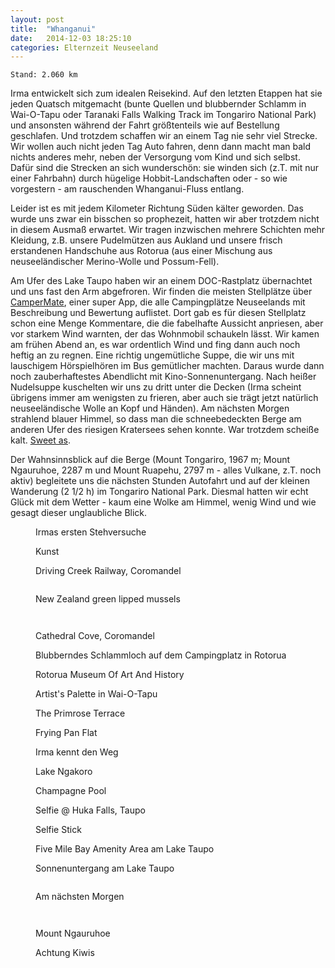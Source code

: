 ```yaml
---
layout: post
title:  "Whanganui"
date:   2014-12-03 18:25:10
categories: Elternzeit Neuseeland
---
```

	Stand: 2.060 km

Irma entwickelt sich zum idealen Reisekind. Auf den letzten Etappen hat sie jeden Quatsch mitgemacht (bunte Quellen und blubbernder Schlamm in Wai-O-Tapu oder Taranaki Falls Walking Track im Tongariro National Park) und ansonsten während der Fahrt größtenteils wie auf Bestellung geschlafen. Und trotzdem schaffen wir an einem Tag nie sehr viel Strecke. Wir wollen auch nicht jeden Tag Auto fahren, denn dann macht man bald nichts anderes mehr, neben der Versorgung vom Kind und sich selbst. Dafür sind die Strecken an sich wunderschön: sie winden sich (z.T. mit nur einer Fahrbahn) durch hügelige Hobbit-Landschaften oder - so wie vorgestern - am rauschenden Whanganui-Fluss entlang.

Leider ist es mit jedem Kilometer Richtung Süden kälter geworden. Das wurde uns zwar ein bisschen so prophezeit, hatten wir aber trotzdem nicht in diesem Ausmaß erwartet. Wir tragen inzwischen mehrere Schichten mehr Kleidung, z.B. unsere Pudelmützen aus Aukland und unsere frisch erstandenen Handschuhe aus Rotorua (aus einer Mischung aus neuseeländischer Merino-Wolle und Possum-Fell).

Am Ufer des Lake Taupo haben wir an einem DOC-Rastplatz übernachtet und uns fast den Arm abgefroren. Wir finden die meisten Stellplätze über [CamperMate][campermate], einer super App, die alle Campingplätze Neuseelands mit Beschreibung und Bewertung auflistet. Dort gab es für diesen Stellplatz schon eine Menge Kommentare, die die fabelhafte Aussicht anpriesen, aber vor starkem Wind warnten, der das Wohnmobil schaukeln lässt. Wir kamen am frühen Abend an, es war ordentlich Wind und fing dann auch noch heftig an zu regnen. Eine richtig ungemütliche Suppe, die wir uns mit lauschigem Hörspielhören im Bus gemütlicher machten. Daraus wurde dann noch zauberhaftestes Abendlicht mit Kino-Sonnenuntergang. Nach heißer Nudelsuppe kuschelten wir uns zu dritt unter die Decken (Irma scheint übrigens immer am wenigsten zu frieren, aber auch sie trägt jetzt natürlich neuseeländische Wolle an Kopf und Händen). Am nächsten Morgen strahlend blauer Himmel, so dass man die schneebedeckten Berge am anderen Ufer des riesigen Kratersees sehen konnte. War trotzdem scheiße kalt. [Sweet as][sweetas].

Der Wahnsinnsblick auf die Berge (Mount Tongariro, 1967 m; Mount Ngauruhoe, 2287 m und Mount Ruapehu, 2797 m - alles Vulkane, z.T. noch aktiv) begleitete uns die nächsten Stunden Autofahrt und auf der kleinen Wanderung (2 1/2 h) im Tongariro National Park. Diesmal hatten wir echt Glück mit dem Wetter - kaum eine Wolke am Himmel, wenig Wind und wie gesagt dieser unglaubliche Blick.


<div class="carousel">
<figure>
	<picture>
		<source srcset="/assets/images/phone/DSC02091.JPG" media="(max-width:320px)">
		<source srcset="/assets/images/tablet/DSC02091.JPG" media="(max-width:800px)">
		<source srcset="/assets/images/desktop/DSC02091.JPG" media="(min-width:800px)">
		<img alt="">
	</picture>
	<figcaption>Irmas ersten Stehversuche</figcaption>
</figure>
<figure>
	<picture>
		<source srcset="/assets/images/phone/IMGP0613.JPG" media="(max-width:320px)">
		<source srcset="/assets/images/tablet/IMGP0613.JPG" media="(max-width:800px)">
		<source srcset="/assets/images/desktop/IMGP0613.JPG" media="(min-width:800px)">
		<img alt="">
	</picture>
	<figcaption>Kunst</figcaption>
</figure>
<figure>
	<picture>
		<source srcset="/assets/images/phone/IMGP0624.JPG" media="(max-width:320px)">
		<source srcset="/assets/images/tablet/IMGP0624.JPG" media="(max-width:800px)">
		<source srcset="/assets/images/desktop/IMGP0624.JPG" media="(min-width:800px)">
		<img alt="">
	</picture>
	<figcaption>Driving Creek Railway, Coromandel</figcaption>
</figure>
<figure>
	<picture>
		<source srcset="/assets/images/phone/DSC02101.JPG" media="(max-width:320px)">
		<source srcset="/assets/images/tablet/DSC02101.JPG" media="(max-width:800px)">
		<source srcset="/assets/images/desktop/DSC02101.JPG" media="(min-width:800px)">
		<img alt="">
	</picture>
</figure>
<figure>
	<picture>
		<source srcset="/assets/images/phone/IMG_0659.JPG" media="(max-width:320px)">
		<source srcset="/assets/images/tablet/IMG_0659.JPG" media="(max-width:800px)">
		<source srcset="/assets/images/desktop/IMG_0659.JPG" media="(min-width:800px)">
		<img alt="">
	</picture>
	<figcaption>New Zealand green lipped mussels</figcaption>
</figure>
<figure>
	<picture>
		<source srcset="/assets/images/phone/IMGP0641.JPG" media="(max-width:320px)">
		<source srcset="/assets/images/tablet/IMGP0641.JPG" media="(max-width:800px)">
		<source srcset="/assets/images/desktop/IMGP0641.JPG" media="(min-width:800px)">
		<img alt="">
	</picture>
</figure>
<figure>
	<picture>
		<source srcset="/assets/images/phone/IMGP0649.JPG" media="(max-width:320px)">
		<source srcset="/assets/images/tablet/IMGP0649.JPG" media="(max-width:800px)">
		<source srcset="/assets/images/desktop/IMGP0649.JPG" media="(min-width:800px)">
		<img alt="">
	</picture>
</figure>
<figure>
	<picture>
		<source srcset="/assets/images/phone/IMGP0661.JPG" media="(max-width:320px)">
		<source srcset="/assets/images/tablet/IMGP0661.JPG" media="(max-width:800px)">
		<source srcset="/assets/images/desktop/IMGP0661.JPG" media="(min-width:800px)">
		<img alt="">
	</picture>
	<figcaption>Cathedral Cove, Coromandel</figcaption>
</figure>
<figure>
	<picture>
		<source srcset="/assets/images/phone/DSC02127.JPG" media="(max-width:320px)">
		<source srcset="/assets/images/tablet/DSC02127.JPG" media="(max-width:800px)">
		<source srcset="/assets/images/desktop/DSC02127.JPG" media="(min-width:800px)">
		<img alt="">
	</picture>
	<figcaption>Blubberndes Schlammloch auf dem Campingplatz in Rotorua</figcaption>
</figure>
<figure>
	<picture>
		<source srcset="/assets/images/phone/DSC02137.JPG" media="(max-width:320px)">
		<source srcset="/assets/images/tablet/DSC02137.JPG" media="(max-width:800px)">
		<source srcset="/assets/images/desktop/DSC02137.JPG" media="(min-width:800px)">
		<img alt="">
	</picture>
	<figcaption>Rotorua Museum Of Art And History</figcaption>
</figure>
<figure>
	<picture>
		<source srcset="/assets/images/phone/IMGP0673.JPG" media="(max-width:320px)">
		<source srcset="/assets/images/tablet/IMGP0673.JPG" media="(max-width:800px)">
		<source srcset="/assets/images/desktop/IMGP0673.JPG" media="(min-width:800px)">
		<img alt="">
	</picture>
	<figcaption>Artist's Palette in Wai-O-Tapu</figcaption>
</figure>
<figure>
	<picture>
		<source srcset="/assets/images/phone/IMGP0691.JPG" media="(max-width:320px)">
		<source srcset="/assets/images/tablet/IMGP0691.JPG" media="(max-width:800px)">
		<source srcset="/assets/images/desktop/IMGP0691.JPG" media="(min-width:800px)">
		<img alt="">
	</picture>
	<figcaption>The Primrose Terrace</figcaption>
</figure>
<figure>
	<picture>
		<source srcset="/assets/images/phone/IMGP0698.JPG" media="(max-width:320px)">
		<source srcset="/assets/images/tablet/IMGP0698.JPG" media="(max-width:800px)">
		<source srcset="/assets/images/desktop/IMGP0698.JPG" media="(min-width:800px)">
		<img alt="">
	</picture>
	<figcaption>Frying Pan Flat</figcaption>
</figure>
<figure>
	<picture>
		<source srcset="/assets/images/phone/IMGP0700.JPG" media="(max-width:320px)">
		<source srcset="/assets/images/tablet/IMGP0700.JPG" media="(max-width:800px)">
		<source srcset="/assets/images/desktop/IMGP0700.JPG" media="(min-width:800px)">
		<img alt="">
	</picture>
	<figcaption>Irma kennt den Weg</figcaption>
</figure>
<figure>
	<picture>
		<source srcset="/assets/images/phone/IMGP0726.JPG" media="(max-width:320px)">
		<source srcset="/assets/images/tablet/IMGP0726.JPG" media="(max-width:800px)">
		<source srcset="/assets/images/desktop/IMGP0726.JPG" media="(min-width:800px)">
		<img alt="">
	</picture>
	<figcaption>Lake Ngakoro</figcaption>
</figure>
<figure>
	<picture>
		<source srcset="/assets/images/phone/DSC02151.JPG" media="(max-width:320px)">
		<source srcset="/assets/images/tablet/DSC02151.JPG" media="(max-width:800px)">
		<source srcset="/assets/images/desktop/DSC02151.JPG" media="(min-width:800px)">
		<img alt="">
	</picture>
	<figcaption>Champagne Pool</figcaption>
</figure>
<figure>
	<picture>
		<source srcset="/assets/images/phone/IMGP0769.JPG" media="(max-width:320px)">
		<source srcset="/assets/images/tablet/IMGP0769.JPG" media="(max-width:800px)">
		<source srcset="/assets/images/desktop/IMGP0769.JPG" media="(min-width:800px)">
		<img alt="">
	</picture>
	<figcaption>Selfie @ Huka Falls, Taupo</figcaption>
</figure>
<figure>
	<picture>
		<source srcset="/assets/images/phone/IMGP0776.JPG" media="(max-width:320px)">
		<source srcset="/assets/images/tablet/IMGP0776.JPG" media="(max-width:800px)">
		<source srcset="/assets/images/desktop/IMGP0776.JPG" media="(min-width:800px)">
		<img alt="">
	</picture>
	<figcaption>Selfie Stick</figcaption>
</figure>
<figure>
	<picture>
		<source srcset="/assets/images/phone/IMGP0802.JPG" media="(max-width:320px)">
		<source srcset="/assets/images/tablet/IMGP0802.JPG" media="(max-width:800px)">
		<source srcset="/assets/images/desktop/IMGP0802.JPG" media="(min-width:800px)">
		<img alt="">
	</picture>
	<figcaption>Five Mile Bay Amenity Area am Lake Taupo</figcaption>
</figure>
<figure>
	<picture>
		<source srcset="/assets/images/phone/IMGP0806.JPG" media="(max-width:320px)">
		<source srcset="/assets/images/tablet/IMGP0806.JPG" media="(max-width:800px)">
		<source srcset="/assets/images/desktop/IMGP0806.JPG" media="(min-width:800px)">
		<img alt="">
	</picture>
	<figcaption>Sonnenuntergang am Lake Taupo</figcaption>
</figure>
<figure>
	<picture>
		<source srcset="/assets/images/phone/IMGP0809.JPG" media="(max-width:320px)">
		<source srcset="/assets/images/tablet/IMGP0809.JPG" media="(max-width:800px)">
		<source srcset="/assets/images/desktop/IMGP0809.JPG" media="(min-width:800px)">
		<img alt="">
	</picture>
</figure>
<figure>
	<picture>
		<source srcset="/assets/images/phone/IMGP0825.JPG" media="(max-width:320px)">
		<source srcset="/assets/images/tablet/IMGP0825.JPG" media="(max-width:800px)">
		<source srcset="/assets/images/desktop/IMGP0825.JPG" media="(min-width:800px)">
		<img alt="">
	</picture>
	<figcaption>Am nächsten Morgen</figcaption>
</figure>
<figure>
	<picture>
		<source srcset="/assets/images/phone/IMGP0829.JPG" media="(max-width:320px)">
		<source srcset="/assets/images/tablet/IMGP0829.JPG" media="(max-width:800px)">
		<source srcset="/assets/images/desktop/IMGP0829.JPG" media="(min-width:800px)">
		<img alt="">
	</picture>
</figure>
<figure>
	<picture>
		<source srcset="/assets/images/phone/IMGP0833.JPG" media="(max-width:320px)">
		<source srcset="/assets/images/tablet/IMGP0833.JPG" media="(max-width:800px)">
		<source srcset="/assets/images/desktop/IMGP0833.JPG" media="(min-width:800px)">
		<img alt="">
	</picture>
</figure>
<figure>
	<picture>
		<source srcset="/assets/images/phone/IMGP0837.JPG" media="(max-width:320px)">
		<source srcset="/assets/images/tablet/IMGP0837.JPG" media="(max-width:800px)">
		<source srcset="/assets/images/desktop/IMGP0837.JPG" media="(min-width:800px)">
		<img alt="">
	</picture>
	<figcaption>Mount Ngauruhoe</figcaption>
</figure>
<figure>
	<picture>
		<source srcset="/assets/images/phone/IMGP0861.JPG" media="(max-width:320px)">
		<source srcset="/assets/images/tablet/IMGP0861.JPG" media="(max-width:800px)">
		<source srcset="/assets/images/desktop/IMGP0861.JPG" media="(min-width:800px)">
		<img alt="">
	</picture>
	<figcaption>Achtung Kiwis</figcaption>
</figure>
<figure>
	<picture>
		<source srcset="/assets/images/phone/IMG_0685.JPG" media="(max-width:320px)">
		<source srcset="/assets/images/tablet/IMG_0685.JPG" media="(max-width:800px)">
		<source srcset="/assets/images/desktop/IMG_0685.JPG" media="(min-width:800px)">
		<img alt="">
	</picture>
</figure>
</div>

[campermate]: http://www.campermate.co.nz/
[sweetas]: http://www.urbandictionary.com/define.php?term=sweet%20as
